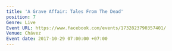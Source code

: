 ```yaml
---
title: 'A Grave Affair: Tales From The Dead'
position: 7
Genre: Live
Event URL: https://www.facebook.com/events/1732823790357401/
Venue: Chávez
Event date: 2017-10-29 07:00:00 +07:00
---
```


